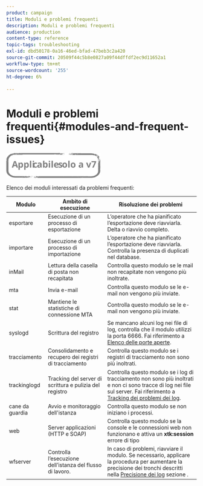 ```yaml
---
product: campaign
title: Moduli e problemi frequenti
description: Moduli e problemi frequenti
audience: production
content-type: reference
topic-tags: troubleshooting
exl-id: dbd50178-0a16-46ed-bfad-47beb3c2a420
source-git-commit: 20509f44c5b8e0827a09f44dffdf2ec9d11652a1
workflow-type: tm+mt
source-wordcount: '255'
ht-degree: 6%

---
```


# Moduli e problemi frequenti{#modules-and-frequent-issues}

![](../../assets/v7-only.svg)

Elenco dei moduli interessati da problemi frequenti:

<table> 
 <thead> 
  <tr> 
   <th> Modulo </th> 
   <th> Ambito di esecuzione </th> 
   <th> Risoluzione dei problemi </th> 
  </tr> 
 </thead> 
 <tbody> 
  <tr> 
   <td> esportare </td> 
   <td> Esecuzione di un processo di esportazione<br /> </td> 
   <td> L’operatore che ha pianificato l’esportazione deve riavviarla. Delta o riavvio completo.<br /> </td> 
  </tr> 
  <tr> 
   <td> importare </td> 
   <td> Esecuzione di un processo di importazione<br /> </td> 
   <td> L’operatore che ha pianificato l’esportazione deve riavviarla. Controlla la presenza di duplicati nel database.<br /> </td> 
  </tr> 
  <tr> 
   <td> inMail </td> 
   <td> Lettura della casella di posta non recapitata<br /> </td> 
   <td> Controlla questo modulo se le mail non recapitate non vengono più inoltrate.<br /> </td> 
  </tr> 
  <tr> 
   <td> mta </td> 
   <td> Invia e-mail<br /> </td> 
   <td> Controlla questo modulo se le e-mail non vengono più inviate.<br /> </td> 
  </tr> 
  <tr> 
   <td> stat </td> 
   <td> Mantiene le statistiche di connessione MTA<br /> </td> 
   <td> Controlla questo modulo se le e-mail non vengono più inviate.<br /> </td> 
  </tr> 
  <tr> 
   <td> syslogd </td> 
   <td> Scrittura del registro<br /> </td> 
   <td> Se mancano alcuni log nei file di log, controlla che il modulo utilizzi la porta 6666. Fai riferimento a <a href="../../production/using/general-architecture.md#list-of-open-ports" target="_blank">Elenco delle porte aperte</a>.<br /> </td> 
  </tr> 
  <tr> 
   <td> tracciamento </td> 
   <td> Consolidamento e recupero dei registri di tracciamento<br /> </td> 
   <td> Controlla questo modulo se i registri di tracciamento non sono più inoltrati.<br /> </td> 
  </tr> 
  <tr> 
   <td> trackinglogd </td> 
   <td> Tracking del server di scrittura e pulizia del registro<br /> </td> 
   <td> Controlla questo modulo se i log di tracciamento non sono più inoltrati e non ci sono tracce di log nei file sul server. Fai riferimento a <a href="../../production/using/tracking-logs-issues.md" target="_blank">Tracking dei problemi dei log</a>.<br /> </td> 
  </tr> 
  <tr> 
   <td> cane da guardia </td> 
   <td> Avvio e monitoraggio dell'istanza<br /> </td> 
   <td> Controlla questo modulo se non iniziano i processi.<br /> </td> 
  </tr> 
  <tr> 
   <td> web </td> 
   <td> Server applicazioni (HTTP e SOAP)<br /> </td> 
   <td> Controlla questo modulo se la console e le connessioni web non funzionano e attiva un <strong>xtk:session</strong> errore di tipo<br /> </td> 
  </tr> 
  <tr> 
   <td> wfserver </td> 
   <td> Controlla l’esecuzione dell’istanza del flusso di lavoro.<br /> </td> 
   <td> In caso di problemi, riavviare il modulo. Se necessario, applicare la procedura per aumentare la precisione dei tronchi descritti nella <a href="../../production/using/log-precision.md" target="_blank">Precisione dei log</a> sezione .<br /> </td> 
  </tr> 
 </tbody> 
</table>
